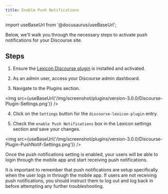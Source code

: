 ```yaml
---
title: Enable Push Notifications
---
```


import useBaseUrl from '@docusaurus/useBaseUrl';

<head>
    <link rel="preload" as="image" href={useBaseUrl('/img/screenshot/plugins/version-3.0.0/Discourse-Plugin-Settings.png')}/>
    <link rel="preload" as="image" href={useBaseUrl('/img/screenshot/plugins/version-3.0.0/Discourse-Plugin-PushNotif-Settings.png')}/>
</head>

Below, we'll walk you through the necessary steps to activate push notifications for your Discourse site.

## Steps

1. Ensure the [Lexicon Discourse plugin](../../discourse-plugin-installation.md) is installed and activated.

1. As an admin user, access your Discourse admin dashboard.

1. Navigate to the Plugins section.

<img src={useBaseUrl('/img/screenshot/plugins/version-3.0.0/Discourse-Plugin-Settings.png')} />

4. Click on the `Settings` button for the `discourse-lexicon-plugin` entry.

5. Check the `enable Push Notifications` box in the Lexicon settings section and save your changes.

<img src={useBaseUrl('/img/screenshot/plugins/version-3.0.0/Discourse-Plugin-PushNotif-Settings.png')} />

Once the push notifications setting is enabled, your users will be able to login through the mobile app and start receiving push notifications.

It is important to remember that push notifications are setup specifically when the user logs in through the mobile app. If users are not receiving push notifications, you should instruct them to log out and log back in before attempting any further troubleshooting.
